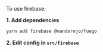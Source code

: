 To use firebase:

**1. Add dependencies**

```sh
yarn add firebase @nandorojo/fuego
```

**2. Edit config in `src/firebase`**
